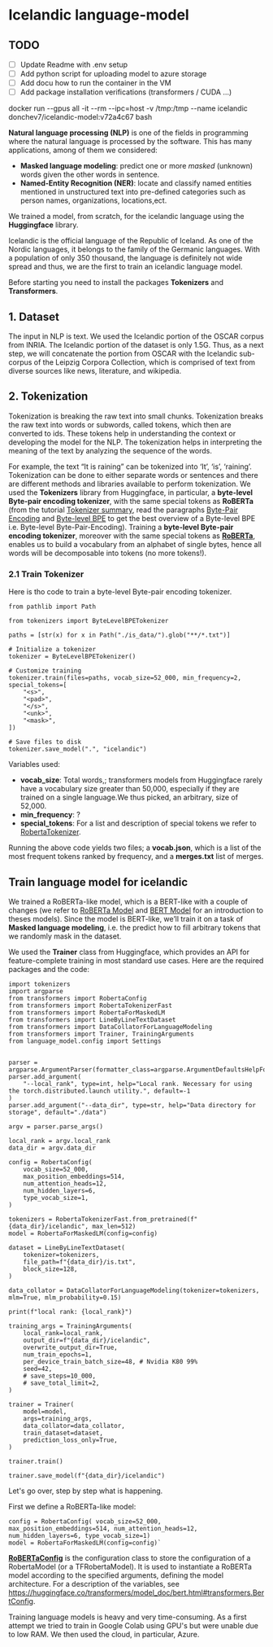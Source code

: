 # Icelandic language-model

## TODO
- [ ] Update Readme with .env setup
- [ ] Add python script for uploading model to azure storage
- [ ] Add docu how to run the container in the VM
- [ ] Add package installation verifications (transformers / CUDA ...)

docker run --gpus all -it --rm --ipc=host -v /tmp:/tmp --name icelandic donchev7/icelandic-model:v72a4c67 bash


**Natural language processing (NLP)** is one of the fields in programming where the natural language is processed by the software. This has many applications, among of them we considered: 
- **Masked language modeling**: predict one or more *masked* (unknown) words given the other words in sentence. 
- **Named-Entity Recognition (NER)**:  locate and classify named entities mentioned in unstructured text into pre-defined categories such as person names, organizations, locations,ect.

We trained a model, from scratch, for the icelandic language using the **Huggingface** library. 

Icelandic is the official language of the Republic of Iceland. As one of the Nordic languages, it belongs to the family of the Germanic languages. With a population of only 350 thousand, the language is definitely not wide spread and thus, we are the first to train an icelandic language model.

Before starting you need to install the packages **Tokenizers** and **Transformers**.

## 1. Dataset
The input in NLP is text. We used the Icelandic portion of the OSCAR corpus from INRIA. The Icelandic portion of the dataset is only 1.5G. Thus, as a next step, we will concatenate the portion from OSCAR with the Icelandic sub-corpus of the Leipzig Corpora Collection, which is comprised of text from diverse sources like news, literature, and wikipedia. 

## 2. Tokenization
Tokenization is breaking the raw text into small chunks. Tokenization breaks the raw text into words or subwords, called tokens, which then are converted to ids. These tokens help in understanding the context or developing the model for the NLP. The tokenization helps in interpreting the meaning of the text by analyzing the sequence of the words. 


For example, the text “It is raining” can be tokenized into ‘It’, ‘is’, ‘raining’. Tokenization can be done to either separate words or sentences and there are different methods and libraries available to perform tokenization. We used the **Tokenizers** library from Huggingface, in particular, a **byte-level Byte-pair encoding tokenizer**, with the same special tokens as **RoBERTa** (from the tutorial [Tokenizer summary](https://huggingface.co/transformers/master/tokenizer_summary.html), read the paragraphs [Byte-Pair Encoding](https://huggingface.co/transformers/master/tokenizer_summary.html#byte-pair-encoding) and [Byte-level BPE](https://huggingface.co/transformers/master/tokenizer_summary.html#byte-level-bpe) to get the best overview of a Byte-level BPE i.e. Byte-level Byte-Pair-Encoding). Training a **byte-level Byte-pair encoding tokenizer**, moreover with the same special tokens as [**RoBERTa**](https://huggingface.co/transformers/master/model_doc/roberta.html), enables us to build a vocabulary from an alphabet of single bytes, hence all words will be decomposable into tokens (no more <unk> tokens!). 

### 2.1 Train Tokenizer
Here is tho code to train a byte-level Byte-pair encoding tokenizer. 

```
from pathlib import Path

from tokenizers import ByteLevelBPETokenizer

paths = [str(x) for x in Path("./is_data/").glob("**/*.txt")]

# Initialize a tokenizer
tokenizer = ByteLevelBPETokenizer()

# Customize training
tokenizer.train(files=paths, vocab_size=52_000, min_frequency=2, special_tokens=[
    "<s>",
    "<pad>",
    "</s>",
    "<unk>",
    "<mask>",
])

# Save files to disk
tokenizer.save_model(".", "icelandic")
```
Variables used: 
- **vocab_size**: Total words,; transformers models from Huggingface rarely have a vocabulary size greater than 50,000, especially if they are trained on a single language.We thus
picked, an arbitrary, size of 52,000.
- **min_frequency**: ?
- **special_tokens**: For a list and description of special tokens we refer to [RobertaTokenizer](https://huggingface.co/transformers/model_doc/roberta.html).


Running the above code yields two files; a **vocab.json**, which is a list of the most frequent tokens ranked by frequency, and a **merges.txt** list of merges.

## Train language model for icelandic 
We trained a RoBERTa-like model, which is a BERT-like with a couple of changes (we refer to [RoBERTa Model](https://huggingface.co/transformers/master/model_doc/roberta.html#robertamodel) and [BERT Model](https://huggingface.co/transformers/model_doc/bert.html?highlight=bert) for an introduction to theses models). Since the model is BERT-like, we’ll train it on a task of **Masked language modeling**, i.e. the predict how to fill arbitrary tokens that we randomly mask in the dataset. 

We used the **Trainer** class from Huggingface, which provides an API for feature-complete training in most standard use cases. Here are the required packages and the code:

```
import tokenizers
import argparse
from transformers import RobertaConfig
from transformers import RobertaTokenizerFast
from transformers import RobertaForMaskedLM
from transformers import LineByLineTextDataset
from transformers import DataCollatorForLanguageModeling
from transformers import Trainer, TrainingArguments
from language_model.config import Settings


parser = argparse.ArgumentParser(formatter_class=argparse.ArgumentDefaultsHelpFormatter)
parser.add_argument(
    "--local_rank", type=int, help="Local rank. Necessary for using the torch.distributed.launch utility.", default=-1
)
parser.add_argument("--data_dir", type=str, help="Data directory for storage", default="./data")

argv = parser.parse_args()

local_rank = argv.local_rank
data_dir = argv.data_dir

config = RobertaConfig(
    vocab_size=52_000,
    max_position_embeddings=514,
    num_attention_heads=12,
    num_hidden_layers=6,
    type_vocab_size=1,
)

tokenizers = RobertaTokenizerFast.from_pretrained(f"{data_dir}/icelandic", max_len=512)
model = RobertaForMaskedLM(config=config)

dataset = LineByLineTextDataset(
    tokenizer=tokenizers,
    file_path=f"{data_dir}/is.txt",
    block_size=128,
)

data_collator = DataCollatorForLanguageModeling(tokenizer=tokenizers, mlm=True, mlm_probability=0.15)

print(f"local rank: {local_rank}")

training_args = TrainingArguments(
    local_rank=local_rank,
    output_dir=f"{data_dir}/icelandic",
    overwrite_output_dir=True,
    num_train_epochs=1,
    per_device_train_batch_size=48, # Nvidia K80 99%
    seed=42,
    # save_steps=10_000,
    # save_total_limit=2,
)

trainer = Trainer(
    model=model,
    args=training_args,
    data_collator=data_collator,
    train_dataset=dataset,
    prediction_loss_only=True,
)

trainer.train()

trainer.save_model(f"{data_dir}/icelandic")
```
Let's go over, step by step what is happening.

First we define a RoBERTa-like model:
```
config = RobertaConfig( vocab_size=52_000, max_position_embeddings=514, num_attention_heads=12, num_hidden_layers=6, type_vocab_size=1)
model = RobertaForMaskedLM(config=config)`
```
[**RoBERTaConfig**](https://huggingface.co/transformers/model_doc/roberta.html?highlight=robertaconfig) is the configuration class to store the configuration of a RobertaModel (or a TFRobertaModel). It is used to instantiate a RoBERTa model according to the specified arguments, defining the model architecture. For a description of the variables, see https://huggingface.co/transformers/model_doc/bert.html#transformers.BertConfig.



Training language models is heavy and very time-consuming. As a first attempt we tried to train in Google Colab using GPU's but were unable due to low RAM. We then used the cloud, in particular, Azure.  
